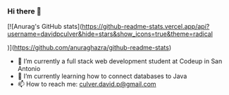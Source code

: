 ### Hi there 👋

<!--
**Davidpculver/Davidpculver** is a ✨ _special_ ✨ repository because its `README.md` (this file) appears on your GitHub profile.

Here are some ideas to get you started:

- 🔭 I’m currently working on ...
- 🌱 I’m currently learning ...
- 👯 I’m looking to collaborate on ...
- 🤔 I’m looking for help with ...
- 💬 Ask me about ...
- 📫 How to reach me: culver.david.p@gmail.com
- 😄 Pronouns: ...
- ⚡ Fun fact: ...
-->
[![Anurag's GitHub stats](https://github-readme-stats.vercel.app/api?username=davidpculver&hide=stars&show_icons=true&theme=radical

)](https://github.com/anuraghazra/github-readme-stats)


- 🔭 I’m currently a full stack web development student at Codeup in San Antonio
- 🌱 I’m currently learning how to connect databases to Java
- 📫 How to reach me: culver.david.p@gmail.com
